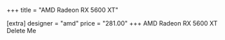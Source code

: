 +++
title = "AMD Radeon RX 5600 XT"

[extra]
designer = "amd"
price = "281.00"
+++
AMD Radeon RX 5600 XT Delete Me
<!-- more -->
